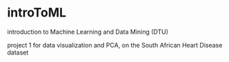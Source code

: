 # introToML
introduction to Machine Learning and Data Mining (DTU) 

project 1 for data visualization and PCA, on the South African Heart Disease dataset
